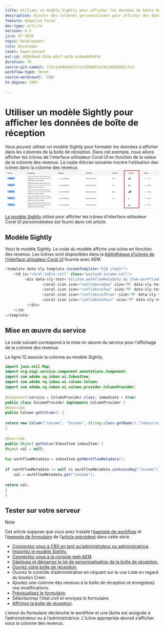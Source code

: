 ```yaml
---
title: Utiliser un modèle Sightly pour afficher les données de boîte de réception
description: Ajouter des colonnes personnalisées pour afficher des données supplémentaires du workflow à l’aide d’un modèle Sightly
feature: Adaptive Forms
doc-type: article
version: 6.5
jira: KT-5830
topic: Development
role: Developer
level: Experienced
exl-id: d09b46ed-3516-44cf-a616-4cb6e9dfdf41
duration: 78
source-git-commit: f23c2ab86d42531113690df2e342c65060b5c7cd
workflow-type: tm+mt
source-wordcount: '256'
ht-degree: 100%

---
```


# Utiliser un modèle Sightly pour afficher les données de boîte de réception

Vous pouvez utiliser un modèle Sightly pour formater les données à afficher dans les colonnes de la boîte de réception. Dans cet exemple, nous allons afficher les icônes de l’interface utilisateur Coral UI en fonction de la valeur de la colonne des revenus. La copie d’écran suivante montre l’utilisation des icônes dans la colonne des revenus.
![income-icons](assets/income-column.PNG)

[Le modèle Sightly](assets/sightly-template.zip) utilisé pour afficher les icônes d’interface utilisateur Coral UI personnalisées est fourni dans cet article.

## Modèle Sightly

Voici le modèle Sightly. Le code du modèle affiche une icône en fonction des revenus. Les icônes sont disponibles dans la [bibliothèque d’icônes de l’interface utilisateur Coral UI](https://helpx.adobe.com/fr/experience-manager/6-3/sites/developing/using/reference-materials/coral-ui/coralui3/Coral.Icon.html#availableIcons) fournie avec AEM.

```java
<template data-sly-template.incomeTemplate="${@ item}>">
    <td is="coral-table-cell" class="payload-income-cell">
         <div data-sly-test="${(item.workflowMetadata && item.workflowMetadata.income)}" data-sly-set.income ="${item.workflowMetadata.income}">
                 <coral-icon icon="confidenceOne" size="M" data-sly-test="${income >=0 && income <10000}"></coral-icon>
                 <coral-icon icon="confidenceTwo" size="M" data-sly-test="${income >=10000 && income <100000}"></coral-icon>
                 <coral-icon icon="confidenceThree" size="M" data-sly-test="${income >=100000 && income <500000}"></coral-icon>
                 <coral-icon icon="confidenceFour" size="M" data-sly-test="${income >=500000}"></coral-icon>
          </div>
    </td>
</template>
```

## Mise en œuvre du service

Le code suivant correspond à la mise en œuvre du service pour l’affichage de la colonne des revenus.

La ligne 12 associe la colonne au modèle Sightly.

```java
import java.util.Map;
import org.osgi.service.component.annotations.Component;
import com.adobe.cq.inbox.ui.InboxItem;
import com.adobe.cq.inbox.ui.column.Column;
import com.adobe.cq.inbox.ui.column.provider.ColumnProvider;

@Component(service = ColumnProvider.class, immediate = true)
public class IncomeProvider implements ColumnProvider {
@Override
public Column getColumn() {

return new Column("income", "Income", String.class.getName(),"inbox/customization/column-templates.html", "incomeTemplate");
}

@Override
public Object getValue(InboxItem inboxItem) {
Object val = null;

Map workflowMetadata = inboxItem.getWorkflowMetadata();

if (workflowMetadata != null && workflowMetadata.containsKey("income"))
    val = workflowMetadata.get("income");

return val;
}
}
```

## Tester sur votre serveur

>[!NOTE]
>
>Cet article suppose que vous avez installé l’[exemple de workflow](assets/review-workflow.zip) et l’[exemple de formulaire](assets/snap-form.zip) de l’[article précédent](https://experienceleague.adobe.com/docs/experience-manager-learn/forms/inbox-customization/add-married-column.html?lang=fr) dans cette série.

* [Connectez-vous à CRX en tant qu’administrateur ou administratrice](http://localhost:4502/crx/de/index.jsp).
* [Importez le modèle Sightly.](assets/sightly-template.zip)
* [Connectez-vous à la console web AEM](http://localhost:4502/system/console/bundles).
* [Déployez et démarrez le lot de personnalisation de la boîte de réception.](assets/income-column-customization.jar)
* [Ouvrez votre boîte de réception](http://localhost:4502/aem/inbox).
* Ouvrez le contrôle d’administration en cliquant sur la vue Liste en regard du bouton Créer.
* Ajoutez une colonne des revenus à la boîte de réception et enregistrez vos modifications.
* [Prévisualisez le formulaire](http://localhost:4502/content/dam/formsanddocuments/snapform/jcr:content?wcmmode=disabled).
* Sélectionnez l’_état civil_ et envoyez le formulaire.
* [Affichez la boîte de réception](http://localhost:4502/aem/inbox).

L’envoi du formulaire déclenche le workflow et une tâche est assignée à l’administrateur ou à l’administratrice. L’icône appropriée devrait s’afficher sous la colonne des revenus.
